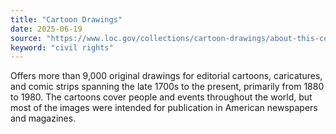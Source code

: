 ```yaml
---
title: "Cartoon Drawings"
date: 2025-06-19
source: "https://www.loc.gov/collections/cartoon-drawings/about-this-collection/"
keyword: "civil rights"
---
```


Offers more than 9,000 original drawings for editorial cartoons, caricatures, and comic strips spanning the late 1700s to the present, primarily from 1880 to 1980. The cartoons cover people and events throughout the world, but most of the images were intended for publication in American newspapers and magazines.


